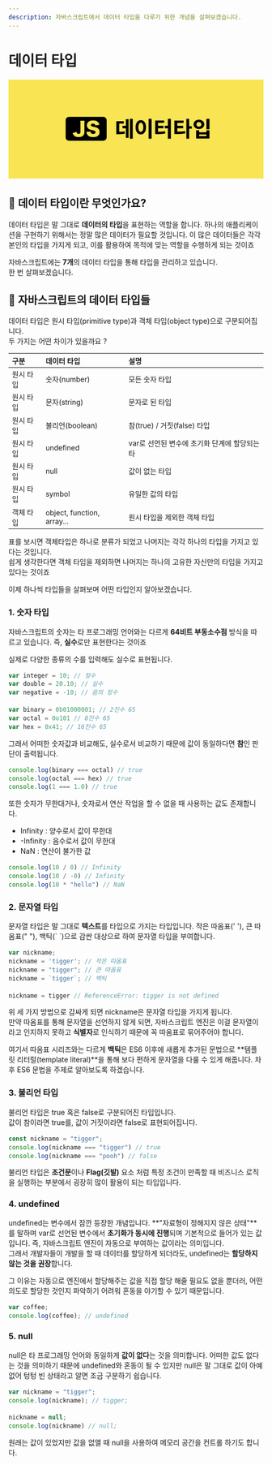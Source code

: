 ```yaml
---
description: 자바스크립트에서 데이터 타입을 다루기 위한 개념을 살펴보겠습니다.
---
```


# 데이터 타입

![](../.gitbook/assets/datatype.png)

## 🤔 데이터 타입이란 무엇인가요?

데이터 타입은 말 그대로 **데이터의 타입**을 표현하는 역할을 합니다. 하나의 애플리케이션을 구현하기 위해서는 정말 많은 데이터가 필요할 것입니다. 이 많은 데이터들은 각각 본인의 타입을 가지게 되고, 이를 활용하여 목적에 맞는 역할을 수행하게 되는 것이죠

자바스크립트에는 **7개**의 데이터 타입을 통해 타입을 관리하고 있습니다.  
한 번 살펴보겠습니다.

## 💾 자바스크립트의 데이터 타입들

데이터 타입은 원시 타입\(primitive type\)과 객체 타입\(object type\)으로 구분되어집니다.  
두 가지는 어떤 차이가 있을까요 ?

| 구분 | 데이터 타입 | 설명 |
| :--- | :--- | :--- |
| 원시 타입 | 숫자\(number\) | 모든 숫자 타입 |
| 원시 타입 | 문자\(string\) | 문자로 된 타입 |
| 원시 타입 | 불리언\(boolean\) | 참\(true\) / 거짓\(false\) 타입 |
| 원시 타입 | undefined | var로 선언된 변수에 초기화 단계에 할당되는 타 |
| 원시 타입 | null | 값이 없는 타입 |
| 원시 타입 | symbol | 유일한 값의 타입 |
| 객체 타입 | object, function, array... | 원시 타입을 제외한 객체 타입 |

표를 보시면 객체타입은 하나로 분류가 되었고 나머지는 각각 하나의 타입을 가지고 있다는 것입니다.  
쉽게 생각한다면 객체 타입을 제외하면 나머지는 하나의 고유한 자신만의 타입을 가지고 있다는 것이죠  
  
이제 하나씩 타입들을 살펴보며 어떤 타입인지 알아보겠습니다. 

### 1. 숫자 타입

자바스크립트의 숫자는 타 프로그래밍 언어와는 다르게 **64비트 부동소수점** 방식을 따르고 있습니다. 즉, **실수**로만 표현한다는 것이죠  
  
실제로 다양한 종류의 수를 입력해도 실수로 표현됩니다.

```javascript
var integer = 10; // 정수
var double = 20.10; // 실수
var negative = -10; // 음의 정수

var binary = 0b01000001; // 2진수 65
var octal = 0o101 // 8진수 65
var hex = 0x41; // 16진수 65
```

그래서 어떠한 숫자값과 비교해도, 실수로서 비교하기 때문에 값이 동일하다면 **참**인 판단이 출력됩니다.

```javascript
console.log(binary === octal) // true
console.log(octal === hex) // true
console.log(1 === 1.0) // true
```

또한 숫자가 무한대거나, 숫자로서 연산 작업을 할 수 없을 때 사용하는 값도 존재합니다. 

* Infinity : 양수로서 값이 무한대
* -Infinity : 음수로서 값이 무한대
* NaN : 연산이 불가한 값

```javascript
console.log(10 / 0) // Infinity
console.log(10 / -0) // Infinity
console.log(10 * "hello") // NaN
```

### 2. 문자열 타입

문자열 타입은 말 그대로 **텍스트**를 타입으로 가지는 타입입니다. 작은 따옴표\(' '\), 큰 따옴표\(" "\), 백틱\(\` \`\)으로 감싼 대상으로 하여 문자열 타입을 부여합니다.

```javascript
var nickname;
nickname = 'tigger'; // 작은 따옴표
nickname = "tigger"; // 큰 따옴표
nickname = `tigger`; // 백틱

nickname = tigger // ReferenceError: tigger is not defined
```

위 세 가지 방법으로 감싸게 되면 nickname은 문자열 타입을 가지게 됩니다.  
만약 따옴표를 통해 문자열을 선언하지 않게 되면, 자바스크립트 엔진은 이걸 문자열이라고 인지하지 못하고 **식별자**로 인식하기 때문에 꼭 따옴표로 묶어주어야 합니다. 

여기서 따옴표 시리즈와는 다르게 **백틱**은 ES6 이후에 새롭게 추가된 문법으로 **템플릿 리터럴\(template literal\)**을 통해 보다 편하게 문자열을 다룰 수 있게 해줍니다. 차후 ES6 문법을 주제로 알아보도록 하겠습니다.

### 3. 불리언 타입

불리언 타입은 true 혹은 false로 구분되어진 타입입니다.  
값이 참이라면 true를, 값이 거짓이라면 false로 표현되어집니다.

```javascript
const nickname = "tigger";
console.log(nickname === "tigger") // true
console.log(nickname === "pooh") // false
```

불리언 타입은 **조건문**이나 **Flag\(깃발\)** 요소 처럼 특정 조건이 만족할 때 비즈니스 로직을 실행하는 부분에서 굉장히 많이 활용이 되는 타입입니다.

### 4. undefined

undefined는 변수에서 잠깐 등장한 개념입니다. **"자료형이 정해지지 않은 상태"**를 말하며 var로 선언된 변수에서 **초기화가 동시에 진행**되며 기본적으로 들어가 있는 값입니다. 즉, 자바스크립트 엔진이 자동으로 부여하는 값이라는 의미입니다.  
그래서 개발자들이 개발을 할 때 데이터를 할당하게 되더라도, undefined는 **할당하지 않는 것을 권장**합니다.  
  
그 이유는 자동으로 엔진에서 할당해주는 값을 직접 할당 해줄 필요도 없을 뿐더러, 어떤 의도로 할당한 것인지 파악하기 어려워 혼동을 야기할 수 있기 때문입니다.

```javascript
var coffee;
console.log(coffee); // undefined
```

### 5. null

null은 타 프로그래밍 언어와 동일하게 **값이 없다**는 것을 의미합니다. 어떠한 값도 없다는 것을 의미하기 때문에 undefined와 혼동이 될 수 있지만 null은 말 그대로 값이 아예 없어 텅텅 빈 상태라고 알면 조금 구분하기 쉽습니다.

```javascript
var nickname = "tigger";
console.log(nickname); // tigger;

nickname = null;
console.log(nickname) // null;
```

원래는 값이 있었지만 값을 없앨 때 null을 사용하여 메모리 공간을 컨트롤 하기도 합니다. 


